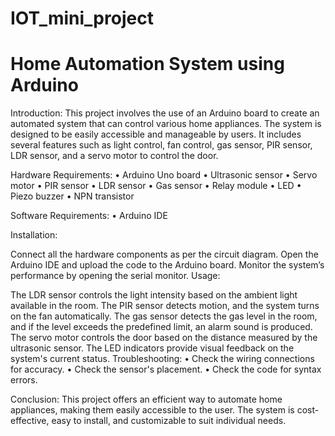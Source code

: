 # IOT_mini_project

# Home Automation System using Arduino

Introduction:
This project involves the use of an Arduino board to create an automated system that can control various home appliances. The system is designed to be easily accessible and manageable by users. It includes several features such as light control, fan control, gas sensor, PIR sensor, LDR sensor, and a servo motor to control the door.

Hardware Requirements:
• Arduino Uno board
• Ultrasonic sensor
• Servo motor
• PIR sensor
• LDR sensor
• Gas sensor
• Relay module
• LED
• Piezo buzzer
• NPN transistor

Software Requirements:
• Arduino IDE

Installation:

Connect all the hardware components as per the circuit diagram.
Open the Arduino IDE and upload the code to the Arduino board.
Monitor the system’s performance by opening the serial monitor.
Usage:

The LDR sensor controls the light intensity based on the ambient light available in the room.
The PIR sensor detects motion, and the system turns on the fan automatically.
The gas sensor detects the gas level in the room, and if the level exceeds the predefined limit, an alarm sound is produced.
The servo motor controls the door based on the distance measured by the ultrasonic sensor.
The LED indicators provide visual feedback on the system's current status.
Troubleshooting:
• Check the wiring connections for accuracy.
• Check the sensor's placement.
• Check the code for syntax errors.

Conclusion:
This project offers an efficient way to automate home appliances, making them easily accessible to the user. The system is cost-effective, easy to install, and customizable to suit individual needs.
